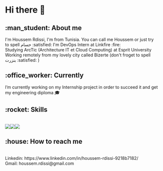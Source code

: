 <h1>Hi there 👋 </h1> 

<h2>:man_student: About me </h2> 
I'm Houssem Rdissi, I'm from Tunisia.
You can call me Houssem or just try to spell حسام :satisfied:  
I'm DevOps Intern at Linkfire :fire: <br>
Studying ArcTic (Architecture IT et Cloud Computing) at Esprit University <br>
Working remotely from my lovely city called Bizerte (don't froget to spell بنزرت :satisfied: ) 

<h2>:office_worker: Currently </h2> 

I’m currently working on my Internship project in order to succeed it and get my engineering diploma :mortar_board:

<h2>:rocket: Skills </h2> <br>
<img src="https://img.shields.io/badge/.NET-5C2D91?style=for-the-badge&logo=.net&logoColor=white" /><img src="https://img.shields.io/badge/Amazon_AWS-232F3E?style=for-the-badge&logo=amazon-aws&logoColor=white" /><img src="https://img.shields.io/badge/Docker-2CA5E0?style=for-the-badge&logo=docker&logoColor=white" /> 

<h2>:house: How to reach me </h2> <br>
Linkedin: https://www.linkedin.com/in/houssem-rdissi-9218b7182/ <br>Gmail: houssem.rdissi@gmail.com 
